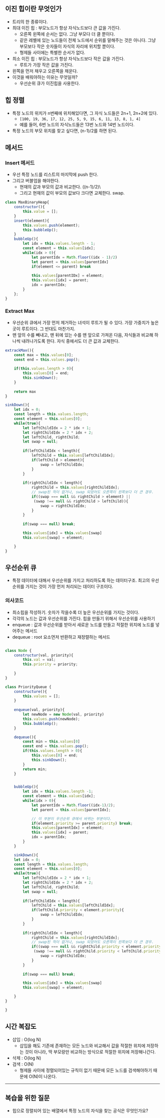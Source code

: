 ## 이진 힙이란 무엇인가 

- 트리의 한 종류이다. 
- 최대 이진 힙 : 부모노드가 항상 자식노드보다 큰 값을 가진다. 
	- 오른쪽 왼쪽에 순서는 없다. 그냥 부모다 더 클 뿐이다. 
	- 같은 레벨에 있는 노드들이 전체 노드에서 순위를 말해주는 것은 아니다. 그냥 부모보다 작은 숫자들이 자식의 자리에 위치할 뿐이다. 
	- 형제들 사이에는 특별한 순서가 없다. 
- 최소 이진 힙 : 부모노드가 항상 자식노드보다 작은 값을 가진다. 
	- 루트가 가장 작은 값을 가진다. 
- 왼쪽을 먼저 채우고 오른쪽을 채운다. 
- 이것을 배워야하는 이유는 무엇일까? 
	- 우선순위 큐가 이진힙을 사용한다. 


## 힙 정렬

- 특정 노드의 위치가 n번째에 위치해있다면, 그 자식 노드들은 2n+1, 2n+2에 있다. 
	- `[100, 19, 36, 17, 12, 25, 5, 9, 15, 6, 11, 13, 8, 1, 4]`
	- 예를 들어, 6번  노드의 자식노드들은 13번 노드와 14번 노드이다. 
- 특정 노드의 부모 위치를 찾고 싶다면, (n-1)/2를 하면 된다. 

## 메서드 

### Insert 메서드 

- 우선 특정 노드를 리스트의 마지막에 push 한다. 
- 그리고 버블업을 해야한다. 
	- 현재의 값과 부모의 값과 비교한다. ((n-1)/2)\
	- 그리고 현재의 값이 부모의 값보다 크다면 교체한다. swap. 

```js
class MaxBinaryHeap{
	constructor(){
		this.value = [];
	}
	insert(element){
		this.values.push(element);
		this.bubbleUp();
	}
	bubbleUp(){
		let idx = this.values.length - 1;
		const element = this.values[idx];
		while(idx > 0){
			let parentIdx = Math.floor((idx - 1)/2)
			let parent = this.values[parentIdx]
			if(element <= parent) break 
			
			this.values[parentIDx] = element;
			this.values[idx] = parent;
			idx = parentIdx; 
		}
	};
}
```


### Extract Max 

- 우선순위 큐에서 가장 먼저 제거하는 녀석이 루트가 될 수 있다. 가장 가중치가 높은 곳이 루트이다. 그 반대도 마찬가지. 
- 맨 앞의 수를 빼내고, 맨 뒤에 있는 수를 맨 앞으로 가져온 다음, 자식들과 비교해 하나씩 내려나가도록 한다. 자식 중에서도 더 큰 값과 교체한다. 

```js
extrackMax(){
	const max = this.values[0];
	const end = this.values.pop();
	
	if(this.values.length > 0){
		this.values[0] = end;
		this.sinkDown();
	}
	
	return max
}

sinkDown(){
	let idx = 0; 
	const length = this.values.length; 
	const element = this.values[0];
	while(true){
		let leftChildIdx = 2 * idx + 1;
		let rightChildIdx = 2 * idx + 2;
		let leftChild, rightChild;
		let swap = null; 
		
		if(leftChildIdx < length){
			leftChild = this.values[leftChildIdx];
			if(leftChild > element){
				swap = leftChildIdx;
			}
		}
		
		if(rightChildIdx < length){
			rightChild = this.values[rightChildIdx];
			// swap된 적이 없거나, swap 되었어도 오른쪽이 왼쪽보다 더 큰 경우. 
			if((swap === null && rightChild > element) ||
			 (swap !== null && rightChild > leftChild)){
				swap = rightChildIdx;
			}
		}
	
		if(swap === null) break;	

		this.values[idx] = this.values[swap]
		this.values[swap] = element;

	}
}
```


## 우선순위 큐 

- 특정 데이터에 대해서 우선순위를 가지고 처리하도록 하는 데이터구조. 최고의 우선순위를 가지는 것이 가장 먼저 처리되는 데이터 구조이다. 

### 의사코드 

- 최소힙을 작성하기. 숫자가 작을수록 더 높은 우선순위를 가지는 것이다. 
- 각각의 노드는 값과 우선순위를 가진다. 힙을 만들기 위해서 우선순위를 사용하기 
- enqueue : 값과 우선순위를 받아서 새로운 노드를 만들고 적절한 위치에 노드를 넣어주는 메서드 
- dequeue : root 요소먼저 반환하고 재정렬하는 메서드 

```js

class Node {
	constructur(val, priority){
		this.val = val;
		this.priority = priority; 
		
	}
}

class PriorityQueue {
	constructure(){
		this.values = [];
	}
	
	enqueue(val, priority){
		let newNode = new Node(val, priority)
		this.values.push(newNode);
		this.bubbleUp();
	}

	dequeue(){
		const min = this.values[0]
		const end = this.values.pop();
		if(this.values.length > 0){
			this.values[0] = end;
			this.sinkDown();
		}
		return min;
	}


	bubbleUp(){
		let idx = this.values.length -1;
		const element = this.values[idx];
		while(idx > 0){
			let parentIdx = Math.floor((idx-1)/2);
			let parent = this.values[parentIdx];

			// 이 부분이 우선순위 큐에서 바뀌는 부분이다. 
			if(element.priority >= parent.priority) break;
			this.values[parentIdx] = element;
			this.values[idx] = parent;
			idx = parentIdx;
		}
	}

	sinkDown(){
	let idx = 0; 
	const length = this.values.length; 
	const element = this.values[0];
	while(true){
		let leftChildIdx = 2 * idx + 1;
		let rightChildIdx = 2 * idx + 2;
		let leftChild, rightChild;
		let swap = null; 
		
		if(leftChildIdx < length){
			leftChild = this.values[leftChildIdx];
			if(leftChild.priority < element.priority){
				swap = leftChildIdx;
			}
		}
		
		if(rightChildIdx < length){
			rightChild = this.values[rightChildIdx];
			// swap된 적이 없거나, swap 되었어도 오른쪽이 왼쪽보다 더 큰 경우. 
			if((swap === null && rightChild.priority < element.priority) ||
			 (swap !== null && rightChild.priority < leftChild.priority)){
				swap = rightChildIdx;
			}
		}
	
		if(swap === null) break;	

		this.values[idx] = this.values[swap]
		this.values[swap] = element;

	}
}

}

```

## 시간 복잡도 

- 삽입 : O(log N)
	- 삽입을 해도 기존에 존재하는 모든 노드와 비교해서 값을 적절한 위치에 저장하는 것이 아니라, 딱 부모랑만 비교하는 방식으로 적절한 위치에 저장해나간다. 
- 삭제 : O(log N)
- 검색 : O(N)
	- 형제들 사이에 정렬되어있는 규칙이 없기 때문에 모든 노드를 검색해야하기 때문에 O(N)이 나온다. 

--- 

## 복습을 위한 질문 

- 힙으로 정렬되어 있는 배열에서 특정 노드의 자식을 찾는 공식은 무엇인가요? 
